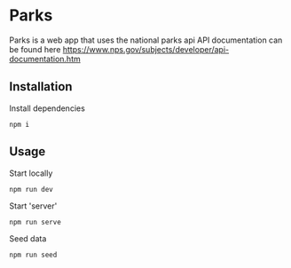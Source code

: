 # Parks

Parks is a web app that uses the national parks api
API documentation can be found here https://www.nps.gov/subjects/developer/api-documentation.htm

## Installation

Install dependencies
```
npm i
```

## Usage

Start locally
```
npm run dev
```

Start 'server'
```
npm run serve
```

Seed data
```
npm run seed
```



